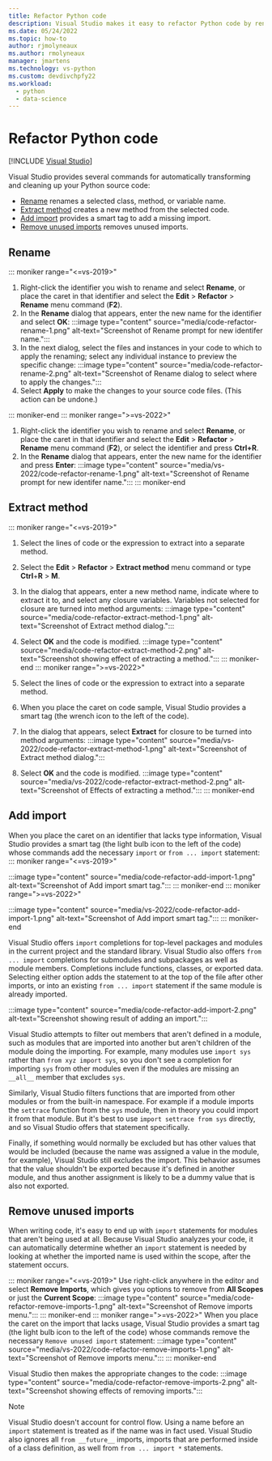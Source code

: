 ```yaml
---
title: Refactor Python code
description: Visual Studio makes it easy to refactor Python code by renaming identifiers, extracting methods, adding imports, and removing unused imports.
ms.date: 05/24/2022
ms.topic: how-to
author: rjmolyneaux
ms.author: rmolyneaux
manager: jmartens
ms.technology: vs-python
ms.custom: devdivchpfy22
ms.workload:
  - python
  - data-science
---
```

# Refactor Python code

 [!INCLUDE [Visual Studio](~/includes/applies-to-version/vs-windows-only.md)]

Visual Studio provides several commands for automatically transforming and cleaning up your Python source code:

- [Rename](#rename) renames a selected class, method, or variable name.
- [Extract method](#extract-method) creates a new method from the selected code.
- [Add import](#add-import) provides a smart tag to add a missing import.
- [Remove unused imports](#remove-unused-imports) removes unused imports.

## Rename

::: moniker range="<=vs-2019>"

1. Right-click the identifier you wish to rename and select **Rename**, or place the caret in that identifier and select the **Edit** > **Refactor** > **Rename** menu command (**F2**).
1. In the **Rename** dialog that appears, enter the new name for the identifier and select **OK**:
:::image type="content" source="media/code-refactor-rename-1.png" alt-text="Screenshot of Rename prompt for new identifer name.":::
1. In the next dialog, select the files and instances in your code to which to apply the renaming; select any individual instance to preview the specific change:
:::image type="content" source="media/code-refactor-rename-2.png" alt-text="Screenshot of Rename dialog to select where to apply the changes.":::
1. Select **Apply** to make the changes to your source code files. (This action can be undone.)

::: moniker-end
::: moniker range=">=vs-2022>"

1. Right-click the identifier you wish to rename and select **Rename**, or place the caret in that identifier and select the **Edit** > **Refactor** > **Rename** menu command (**F2**), or select the identifier and press **Ctrl+R**.
1. In the **Rename** dialog that appears, enter the new name for the identifier and press **Enter**:
:::image type="content" source="media/vs-2022/code-refactor-rename-1.png" alt-text="Screenshot of Rename prompt for new identifer name.":::
::: moniker-end

## Extract method

::: moniker range="<=vs-2019>"

1. Select the lines of code or the expression to extract into a separate method.
1. Select the **Edit** > **Refactor** > **Extract method** menu command or type **Ctrl**+**R** > **M**.
1. In the dialog that appears, enter a new method name, indicate where to extract it to, and select any closure variables. Variables not selected for closure are turned into method arguments:
:::image type="content" source="media/code-refactor-extract-method-1.png" alt-text="Screenshot of Extract method dialog.":::

1. Select **OK** and the code is modified.
:::image type="content" source="media/code-refactor-extract-method-2.png" alt-text="Screenshot showing effect of extracting a method.":::
::: moniker-end
::: moniker range=">=vs-2022>"

1. Select the lines of code or the expression to extract into a separate method.
1. When you place the caret on code sample, Visual Studio provides a smart tag (the wrench icon to the left of the code).
1. In the dialog that appears, select **Extract** for closure to be turned into method arguments:
:::image type="content" source="media/vs-2022/code-refactor-extract-method-1.png" alt-text="Screenshot of Extract method dialog.":::

1. Select **OK** and the code is modified.
:::image type="content" source="media/vs-2022/code-refactor-extract-method-2.png" alt-text="Screenshot of Effects of extracting a method.":::
::: moniker-end

## Add import

When you place the caret on an identifier that lacks type information, Visual Studio provides a smart tag (the light bulb icon to the left of the code) whose commands add the necessary `import` or `from ... import` statement:
::: moniker range="<=vs-2019>"

:::image type="content" source="media/code-refactor-add-import-1.png" alt-text="Screenshot of Add import smart tag.":::
::: moniker-end
::: moniker range=">=vs-2022>"

:::image type="content" source="media/vs-2022/code-refactor-add-import-1.png" alt-text="Screenshot of Add import smart tag.":::
::: moniker-end

Visual Studio offers `import` completions for top-level packages and modules in the current project and the standard library. Visual Studio also offers `from ... import` completions for submodules and subpackages as well as module members. Completions include functions, classes, or exported data. Selecting either option adds the statement to at the top of the file after other imports, or into an existing `from ... import` statement if the same module is already imported.

:::image type="content" source="media/code-refactor-add-import-2.png" alt-text="Screenshot showing result of adding an import.":::

Visual Studio attempts to filter out members that aren't defined in a module, such as modules that are imported into another but aren't children of the module doing the importing. For example, many modules use `import sys` rather than `from xyz import sys`, so you don't see a completion for importing `sys` from other modules even if the modules are missing an `__all__` member that excludes `sys`.

Similarly, Visual Studio filters functions that are imported from other modules or from the built-in namespace. For example if a module imports the `settrace` function from the `sys` module, then in theory you could import it from that module. But it's best to use `import settrace from sys` directly, and so Visual Studio offers that statement specifically.

Finally, if something would normally be excluded but has other values that would be included (because the name was assigned a value in the module, for example), Visual Studio still excludes the import. This behavior assumes that the value shouldn't be exported because it's defined in another module, and thus another assignment is likely to be a dummy value that is also not exported.

## Remove unused imports

When writing code, it's easy to end up with `import` statements for modules that aren't being used at all. Because Visual Studio analyzes your code, it can automatically determine whether an `import` statement is needed by looking at whether the imported name is used within the scope, after the statement occurs.

::: moniker range="<=vs-2019>"
Use right-click anywhere in the editor and select **Remove Imports**, which gives you options to remove from **All Scopes** or just the **Current Scope**:
:::image type="content" source="media/code-refactor-remove-imports-1.png" alt-text="Screenshot of Remove imports menu.":::
::: moniker-end
::: moniker range=">=vs-2022>"
When you place the caret on the import that lacks usage, Visual Studio provides a smart tag (the light bulb icon to the left of the code) whose commands remove the necessary `Remove unused import` statement:
:::image type="content" source="media/vs-2022/code-refactor-remove-imports-1.png" alt-text="Screenshot of Remove imports menu.":::
::: moniker-end

Visual Studio then makes the appropriate changes to the code:
:::image type="content" source="media/code-refactor-remove-imports-2.png" alt-text="Screenshot showing effects of removing imports.":::

> [!Note]
> Visual Studio doesn't account for control flow. Using a name before an `import` statement is treated as if the name was in fact used. Visual Studio also ignores all `from __future__` imports, imports that are performed inside of a class definition, as well from `from ... import *` statements.
